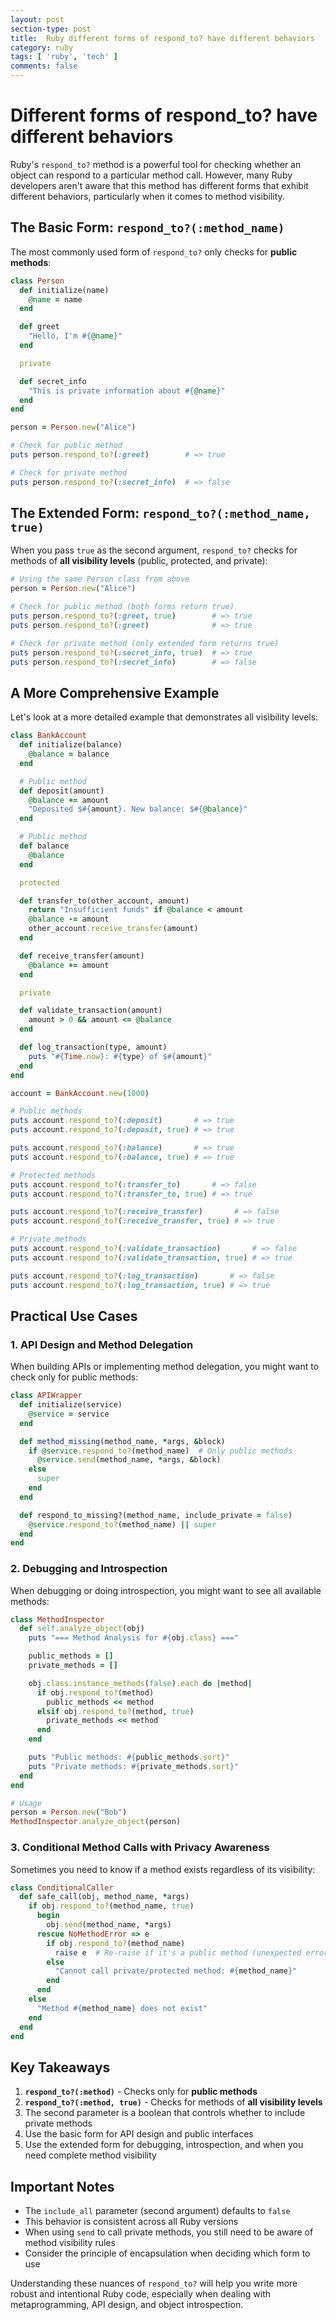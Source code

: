 ```yaml
---
layout: post
section-type: post
title:  Ruby different forms of respond_to? have different behaviors
category: ruby
tags: [ 'ruby', 'tech' ]
comments: false
---
```


# Different forms of respond_to? have different behaviors

Ruby's `respond_to?` method is a powerful tool for checking whether an object can respond to a particular method call. However, many Ruby developers aren't aware that this method has different forms that exhibit different behaviors, particularly when it comes to method visibility.

## The Basic Form: `respond_to?(:method_name)`

The most commonly used form of `respond_to?` only checks for **public methods**:

```ruby
class Person
  def initialize(name)
    @name = name
  end

  def greet
    "Hello, I'm #{@name}"
  end

  private

  def secret_info
    "This is private information about #{@name}"
  end
end

person = Person.new("Alice")

# Check for public method
puts person.respond_to?(:greet)        # => true

# Check for private method
puts person.respond_to?(:secret_info)  # => false
```

## The Extended Form: `respond_to?(:method_name, true)`

When you pass `true` as the second argument, `respond_to?` checks for methods of **all visibility levels** (public, protected, and private):

```ruby
# Using the same Person class from above
person = Person.new("Alice")

# Check for public method (both forms return true)
puts person.respond_to?(:greet, true)        # => true
puts person.respond_to?(:greet)              # => true

# Check for private method (only extended form returns true)
puts person.respond_to?(:secret_info, true)  # => true
puts person.respond_to?(:secret_info)        # => false
```

## A More Comprehensive Example

Let's look at a more detailed example that demonstrates all visibility levels:

```ruby
class BankAccount
  def initialize(balance)
    @balance = balance
  end

  # Public method
  def deposit(amount)
    @balance += amount
    "Deposited $#{amount}. New balance: $#{@balance}"
  end

  # Public method
  def balance
    @balance
  end

  protected

  def transfer_to(other_account, amount)
    return "Insufficient funds" if @balance < amount
    @balance -= amount
    other_account.receive_transfer(amount)
  end

  def receive_transfer(amount)
    @balance += amount
  end

  private

  def validate_transaction(amount)
    amount > 0 && amount <= @balance
  end

  def log_transaction(type, amount)
    puts "#{Time.now}: #{type} of $#{amount}"
  end
end

account = BankAccount.new(1000)

# Public methods
puts account.respond_to?(:deposit)       # => true
puts account.respond_to?(:deposit, true) # => true

puts account.respond_to?(:balance)       # => true
puts account.respond_to?(:balance, true) # => true

# Protected methods
puts account.respond_to?(:transfer_to)       # => false
puts account.respond_to?(:transfer_to, true) # => true

puts account.respond_to?(:receive_transfer)       # => false
puts account.respond_to?(:receive_transfer, true) # => true

# Private methods
puts account.respond_to?(:validate_transaction)       # => false
puts account.respond_to?(:validate_transaction, true) # => true

puts account.respond_to?(:log_transaction)       # => false
puts account.respond_to?(:log_transaction, true) # => true
```

## Practical Use Cases

### 1. API Design and Method Delegation

When building APIs or implementing method delegation, you might want to check only for public methods:

```ruby
class APIWrapper
  def initialize(service)
    @service = service
  end

  def method_missing(method_name, *args, &block)
    if @service.respond_to?(method_name)  # Only public methods
      @service.send(method_name, *args, &block)
    else
      super
    end
  end

  def respond_to_missing?(method_name, include_private = false)
    @service.respond_to?(method_name) || super
  end
end
```

### 2. Debugging and Introspection

When debugging or doing introspection, you might want to see all available methods:

```ruby
class MethodInspector
  def self.analyze_object(obj)
    puts "=== Method Analysis for #{obj.class} ==="

    public_methods = []
    private_methods = []

    obj.class.instance_methods(false).each do |method|
      if obj.respond_to?(method)
        public_methods << method
      elsif obj.respond_to?(method, true)
        private_methods << method
      end
    end

    puts "Public methods: #{public_methods.sort}"
    puts "Private methods: #{private_methods.sort}"
  end
end

# Usage
person = Person.new("Bob")
MethodInspector.analyze_object(person)
```

### 3. Conditional Method Calls with Privacy Awareness

Sometimes you need to know if a method exists regardless of its visibility:

```ruby
class ConditionalCaller
  def safe_call(obj, method_name, *args)
    if obj.respond_to?(method_name, true)
      begin
        obj.send(method_name, *args)
      rescue NoMethodError => e
        if obj.respond_to?(method_name)
          raise e  # Re-raise if it's a public method (unexpected error)
        else
          "Cannot call private/protected method: #{method_name}"
        end
      end
    else
      "Method #{method_name} does not exist"
    end
  end
end
```

## Key Takeaways

1. **`respond_to?(:method)`** - Checks only for **public methods**
2. **`respond_to?(:method, true)`** - Checks for methods of **all visibility levels**
3. The second parameter is a boolean that controls whether to include private methods
4. Use the basic form for API design and public interfaces
5. Use the extended form for debugging, introspection, and when you need complete method visibility

## Important Notes

- The `include_all` parameter (second argument) defaults to `false`
- This behavior is consistent across all Ruby versions
- When using `send` to call private methods, you still need to be aware of method visibility rules
- Consider the principle of encapsulation when deciding which form to use

Understanding these nuances of `respond_to?` will help you write more robust and intentional Ruby code, especially when dealing with metaprogramming, API design, and object introspection.
